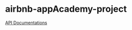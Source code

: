 # airbnb-appAcademy-project

[API Documentations](https://github.com/alonsoVQZ/airbnb-appAcademy-project/wiki/API-Documentation)
